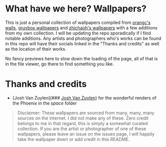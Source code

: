 # What have we here? Wallpapers?
This is just a personal collection of wallpapers compiled from [orangc's walls](https://github.com/orangci/walls), [gruvbox wallpapers](https://gruvbox-wallpapers.pages.dev/) and [zhichaoh's wallpapers](https://github.com/zhichaoh/catppuccin-wallpapers) with a few additions from my own collection. I will be updating the repo sporadically if I find notable additions.
Any artists and photographers who's works can be found in this repo will have their socials linked in the "Thanks and credits" as well as the location of their works.

No fancy previews here to slow down the loading of the page, all of that is in the file viewer, go there to find something you like.
# Thanks and credits
- [Josh Van Zuylen](### [Josh Van Zuylen](https://www.artstation.com/joshvanzuylen)) for the wonderful renders of the Phoenix in the *space* folder




> Disclaimer: These wallpapers are sourced from many, many, many sources on the internet. I did not make any of these. Zero credit belongs to me in that regard, this is simply a somewhat curated collection. If you are the artist or photographer of one of these wallpapers, please leave an issue on the issues page, I will happily take the wallpaper down or add credit in this README.
